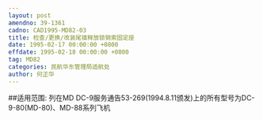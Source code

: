 ```yaml
---
layout: post
amendno: 39-1361
cadno: CAD1995-MD82-03
title: 检查/更换/改装尾锥释放锁钢索固定座
date: 1995-02-17 00:00:00 +0800
effdate: 1995-02-18 00:00:00 +0800
tag: MD82
categories: 民航华东管理局适航处
author: 何正华
---
```


##适用范围:
列在MD DC-9服务通告53-269(1994.8.11颁发)上的所有型号为DC-9-80(MD-80)、MD-88系列飞机

